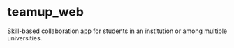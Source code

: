 # teamup_web
Skill-based collaboration app for students in an institution or among multiple universities.
